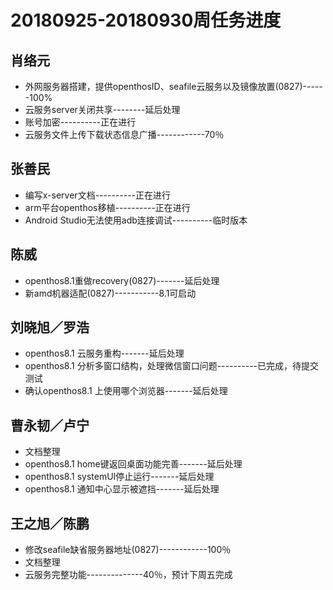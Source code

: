 # 20180925-20180930周任务进度

## 肖络元
- 外网服务器搭建，提供openthosID、seafile云服务以及镜像放置(0827)------100%
- 云服务server关闭共享--------延后处理
- 账号加密----------正在进行
- 云服务文件上传下载状态信息广播------------70％

## 张善民
- 编写x-server文档----------正在进行
- arm平台openthos移植----------正在进行
- Android Studio无法使用adb连接调试----------临时版本

## 陈威
- openthos8.1重做recovery(0827)-------延后处理
- 新amd机器适配(0827)-----------8.1可启动

## 刘晓旭／罗浩
- openthos8.1 云服务重构-------延后处理
- openthos8.1 分析多窗口结构，处理微信窗口问题----------已完成，待提交测试
- 确认openthos8.1 上使用哪个浏览器-------延后处理

## 曹永韧／卢宁
- 文档整理
- openthos8.1 home键返回桌面功能完善-------延后处理
- openthos8.1 systemUI停止运行-------延后处理
- openthos8.1 通知中心显示被遮挡-------延后处理

## 王之旭／陈鹏
- 修改seafile缺省服务器地址(0827)------------100％
- 文档整理
- 云服务完整功能--------------40％，预计下周五完成
